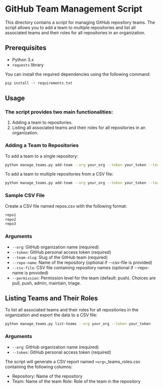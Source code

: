 # GitHub Team Management Script

This directory contains a script for managing GitHub repository teams. The script allows you to add a team to multiple repositories and list all associated teams and their roles for all repositories in an organization.

## Prerequisites

- Python 3.x
- `requests` library

You can install the required dependencies using the following command:

```sh
pip install -r requirements.txt
```

## Usage

### The script provides two main functionalities:

  1. Adding a team to repositories.
  2. Listing all associated teams and their roles for all repositories in an organization.
  
### Adding a Team to Repositories
  To add a team to a single repository:
```sh    
python manage_teams.py add-team --org your_org --token your_token --team-slug your_team_slug --repo-name your_repo_name --permission push
```

To add a team to multiple repositories from a CSV file:
```sh
python manage_teams.py add-team --org your_org --token your_token --team-slug your_team_slug --csv-file repos.csv --permission push
```

### Sample CSV File
Create a CSV file named repos.csv with the following format:

```sh
repo1
repo2
repo3
```

### Arguments
- `--org`: GitHub organization name (required)
- `--token`: GitHub personal access token (required)
- `--team-slug`: Slug of the GitHub team (required)
- `--repo-name`: Name of the repository (optional if --csv-file is provided)
- `--csv-file`: CSV file containing repository names (optional if --repo-name is provided)
- `--permission`: Permission level for the team (default: push). Choices are pull, push, admin, maintain, triage.

## Listing Teams and Their Roles
To list all associated teams and their roles for all repositories in the organization and export the data to a CSV file:
```sh
python manage_teams.py list-teams --org your_org --token your_token
```

### Arguments
- `--org`: GitHub organization name (required)
- `--token`: GitHub personal access token (required)

The script will generate a CSV report named `<org>`_teams_roles.csv containing the following columns:

- Repository: Name of the repository
- Team: Name of the team
Role: Role of the team in the repository
